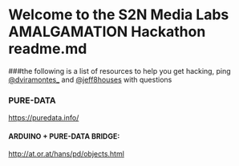 
# Welcome to the S2N Media Labs AMALGAMATION Hackathon readme.md

###the following is a list of resources to help you get hacking, ping [@dviramontes_](https://twitter.com/dviramontes_) and [@jeff8houses](https://twitter.com/jeff8houses) with questions


### PURE-DATA
https://puredata.info/

#### ARDUINO + PURE-DATA BRIDGE:
http://at.or.at/hans/pd/objects.html
